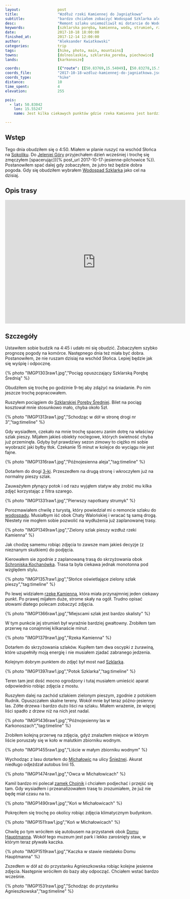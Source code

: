```yaml
---
layout:                 post
title:                  "Wzdłuż rzeki Kamiennej do Jagniątkowa"
subtitle:               "bardzo chciałem zobaczyć Wodospad Szklarka ale ostatecznie poćwiczyłem robienie zdjęć płynącej wody na rzece Kamiennej"
desc:                   "Remont szlaku uniemożliwił mi dotarcie do Wodospadu Szklarki. Przeszedłem okolice rzeki Kamiennej aż do Michałowic dzięki czemu udało mi się poćwiczyć robienie zdjęć poruszającej się wodzie. Udało mi się również zrobić kilka ciekawych zdjęć późno-jesiennemu lasu."
keywords:               [szklarska poręba, kamienna, woda, strumień, rzeka, jesień, skały, michałowice, dom hauptmanna, las]
date:                   2017-10-18 18:00:00
finished_at:            2017-12-14 12:00:00
author:                 "Aleksander Kwiatkowski"
categories:             trip
tags:                   [hike, photo, main, mountains]
towns:                  [dolnoslaskie, szklarska_poreba, piechowice]
lands:                  [karkonosze]

coords:                 [{"route": [[50.83769,15.54049], [50.83278,15.54598], [50.82861,15.54323], [50.82750,15.54680], [50.83132,15.55787], [50.83476,15.56577], [50.82945,15.58542], [50.83194,15.58654]], "type": "hike"}]
coords_file:            "2017-10-18-wzdluz-kamiennej-do-jagniatkowa.json"
coords_type:            "hike"
distance:               10
time_spent:             4
elevation:              255  

pois:
  - lat: 50.83042
    lon: 15.55247
    name: Jest kilka ciekawych punktów gdzie rzeka Kamienna jest bardziej rwącą

---
```


[wiki-sokolik]: https://pl.wikipedia.org/wiki/Sokolik
[wiki-jelenia-gora]: https://pl.wikipedia.org/wiki/Jelenia_G%C3%B3ra
[wiki-wodospad-szklarki]: https://pl.wikipedia.org/wiki/Wodospad_Szklarki
[wiki-szklarska-srednia-stacja]: https://pl.wikipedia.org/wiki/Szklarska_Por%C4%99ba_%C5%9Arednia
[wiki-droga-3]: https://pl.wikipedia.org/wiki/Droga_krajowa_nr_3_(Polska)
[wiki-schronisko-kochanowka]: https://pl.wikipedia.org/wiki/Schronisko_PTTK_%E2%80%9EKochan%C3%B3wka%E2%80%9D
[wiki-szklarka-potok]: https://pl.wikipedia.org/wiki/Szklarka_(dop%C5%82yw_Kamiennej)
[wiki-michalowice]: https://pl.wikipedia.org/wiki/Micha%C5%82owice_(Piechowice)
[wiki-sniezna]: https://pl.wikipedia.org/wiki/%C5%9Anie%C5%BCka
[wiki-chojnik-zamek]: https://pl.wikipedia.org/wiki/Zamek_Chojnik
[wiki-dom-hauptmanna]: https://pl.wikipedia.org/wiki/Muzeum_Miejskie_%E2%80%9EDom_Gerharta_Hauptmanna%E2%80%9D
[wiki-kamienna-rzeka]: https://pl.wikipedia.org/wiki/Kamienna_(dop%C5%82yw_Bobru)

Wstęp
-----

Tego dnia obudziłem się o 4:50. Miałem w planie ruszyć na wschód Słońca na
[Sokoliku][wiki-sokolik].
Do [Jeleniej Góry][wiki-jelenia-gora] przyjechałem dzień wcześniej
i trochę się zmęczyłem
[spacerując]({% post_url 2017-10-17-jesienne-pilchowice %}).
Postanowiłem spać dalej gdy zobaczyłem, że jutro też będzie dobra pogoda.
Gdy się obudziłem wybrałem [Wodospad Szklarka][wiki-wodospad-szklarki] jako
cel na dzisiaj.

Opis trasy
----------

<iframe height='405' width='590' frameborder='0' allowtransparency='true' scrolling='no' src='https://www.strava.com/activities/1238738088/embed/cd9ab69be83dde98f33cb1fe79bbac860db6699a'></iframe>

Szczegóły
---------

Ustawiłem sobie budzik na 4:45 i udało mi się obudzić. Zobaczyłem szybko prognozę
pogody na komórce. Następnego dnia też miała być dobra. Postanowiłem, że nie ruszam
dzisiaj na wschód Słońca. Lepiej będzie jak się wyśpię i odpocznę.

{% photo "IMGP1303raw1.jpg","Pociąg opuszczający Szklarską Porębę Średnią" %}

Obudziłem się trochę po godzinie 9-tej aby zdążyć na śniadanie. Po nim
jeszcze trochę popracowałem.

Ruszyłem pociągiem do [Szklarskiej Poręby Średniej][wiki-szklarska-srednia-stacja].
Bilet na pociąg kosztował mnie stosunkowo mało, chyba około 5zł.

{% photo "IMGP1313raw1.jpg","Schodząc w dół w stronę drogi nr 3","tag:timeline" %}

Gdy wysiadłem, czekało na mnie trochę spaceru zanim dotrę na właściwy szlak pieszy.
Mijałem jakieś obiekty noclegowe, których świetność chyba już przeminęła.
Gdyby był prawdziwy sezon zimowy to ciężko mi sobie wyobrazić jaki byłby tłok.
Czekanie 15 minut w kolejce do wyciągu nie jest fajne.

{% photo "IMGP1316raw1.jpg","Późnojesienna aleja","tag:timeline" %}

Dotarłem do drogi [3-ki][wiki-droga-3]. Przeszedłem na drugą stronę
i wkroczyłem już na normalny pieszy szlak.

Zauważyłem płynący potok i od razu wyjąłem statyw aby zrobić mu kilka zdjęć
korzystając z filtra szarego.

{% photo "IMGP1331raw1.jpg","Pierwszy napotkany strumyk" %}

Porozmawiałem chwilę z turystą, który powiedział mi o remoncie szlaku
do [wodospadu][wiki-wodospad-szklarki]. Musiałbym iść obok Chaty Walońskiej i
wracać tą samą drogą. Niestety nie mogłem sobie pozwolić na wydłużenia już
zaplanowanej trasy.

{% photo "IMGP1349raw1.jpg","Zielony szlak pieszy wzdłuż rzeki Kamienna" %}

Jak chodzę samemu robiąc zdjęcia to zawsze mam jakieś decyzje
(z nieznanym skutkiem) do podjęcia.

Kierowałem sie zgodnie z zaplanowaną trasą do skrzyżowania obok
[Schroniska Kochanówka][wiki-schronisko-kochanowka]. Trasa ta była ciekawa jednak
monotonna pod względem stylu.

{% photo "IMGP1357raw1.jpg","Słońce oświetlające zielony szlak pieszy","tag:timeline" %}

Po lewej widziałem [rzekę Kamienną][wiki-kamienna-rzeka], która miała przynajmniej jeden
ciekawy punkt. Po prawej mijałem duże, strome skały na ogół. Trudno opisać słowami
dlatego polecam zobaczyć zdjęcia.

{% photo "IMGP1366raw1.jpg","Miejscami szlak jest bardzo skalisty" %}

W tym punkcie jej strumień był wyraźnie bardziej gwałtowny. Zrobiłem tam przerwę na
conajmniej kilkanaście minut .

{% photo "IMGP1379raw1.jpg","Rzeka Kamienna" %}

Dotarłem do skrzyżowania szlaków. Kupiłem tam dwa oscypki z żurawiną, które
uzupełniły moją energię i nie musiałem zjadać zabranego jedzenia.

Kolejnym dobrym punktem do zdjęć był most nad [Szklarką][wiki-szklarka-potok].

{% photo "IMGP1397raw1.jpg","Potok Szklarka","tag:timeline" %}

Teren tam jest dość mocno ogrodzony i tutaj musiałem umieścić aparat odpowiednio
robiąc zdjęcia z mostu.

Ruszyłem dalej na zachód szlakiem zielonym pieszym, zgodnie z potokiem
Rudnik. Opuszczałem skalne tereny. Wokół mnie był teraz
późno-jesienny las. Zółte drzewa i bardzo dużo liści na szlaku.
Miałem wrażenie, że więcej liści spadło z drzew niż na nich jest nadal.

{% photo "IMGP1436raw1.jpg","Późnojesienny las w Karkonoszach","tag:timeline" %}

Zrobiłem kolejną przerwę na zdjęcia, gdyż znalazłem miejsce w którym liście
poruszały się w koło w malutkim zbiorniku wodnym.

{% photo "IMGP1455raw1.jpg","Liście w małym zbiorniku wodnym" %}

Wychodząc z lasu dotarłem do [Michałowic][wiki-michalowice] na ulicy
[Śnieżnej][wiki-sniezna]. Akurat niedługo odjeżdzał autobus linii 15.

{% photo "IMGP1474raw1.jpg","Owca w Michałowicach" %}

Kamil bardzo mi polecał [zamek Chojnik][wiki-chojnik-zamek] i
chciałem podjechać i przejść się tam. Gdy wysiadłem i przeanalizowałem
trasę to zrozumiałem, że już nie będę miał czasu na to.

{% photo "IMGP1490raw1.jpg","Koń w Michałowicach" %}

Pokręciłem się trochę po okolicy robiąc zdjęcia klimatycznym budynkom.

{% photo "IMGP1511raw1.jpg","Koń w Michałowicach" %}

Chwilę po tym wróciłem się autobusem na przystanek obok
[Domu Hauptmanna][wiki-dom-hauptmanna]. Wokół tego muzeum
jest park i lekko zarośnięty staw, w którym teraz pływała kaczka.

{% photo "IMGP1519raw1.jpg","Kaczka w stawie niedaleko Domu Hauptmanna" %}

Zszedłem w dół aż do przystanku Agnieszkowska robiąc kolejne jesienne zdjęcia.
Następnie wróciłem do bazy aby odpocząć. Chciałem wstać bardzo wcześnie.

{% photo "IMGP1531raw1.jpg","Schodząc do przystanku Agnieszkowska","tag:timeline" %}
